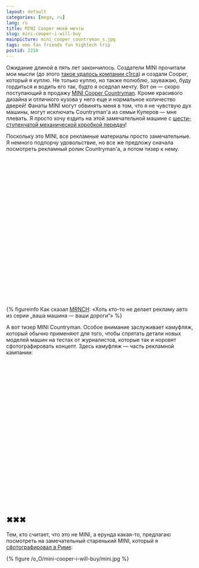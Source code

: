 ```yaml
---
layout: default
categories: [mega, ru]
lang: ru
title: MINI Cooper моей мечты
slug: mini-cooper-i-will-buy
mainpicture: mini_cooper_countryman_s.jpg
tags: emo fan friends fun hightech trip 
postid: 2218
---
```



Ожидание длиной в пять лет закончилось. Создатели MINI прочитали мои мысли (до этого <a href="/mega/ru/c1rca/">такое удалось компании c1rca</a>) и создали Cooper, который я куплю. Не только куплю, но также полюблю, зауважаю, буду гордиться и водить его так, будто я оседлал мечту. Вот он — скоро поступающий в продажу <a href="http://mini.co.uk/">MINI Cooper Countryman</a>. Кроме красивого дизайна и отличного кузова у него еще и нормальное количество дверей! Фанаты MINI могут обвинять меня в том, что я не чувствую дух машины, могут исключать Countryman'a из семьи Куперов — мне плевать. Я просто хочу ездить на этой замечательной машине с <a href="http://www.telegraph.co.uk/motoring/car-manufacturers/mini/7299739/MINI-Countryman-prices-announced.html">шести-ступенчатой механической коробкой передач</a>!

Поскольку это MINI, все рекламные материалы просто замечательные. Я немного подпорчу удовольствие, но все же предложу сначала посмотреть рекламный ролик Countryman'a, а потом тизер к нему.<!--more-->

<object width="640" height="385"><param name="movie" value="http://www.youtube.com/v/pv_T9Q5FVIw&hl=en_US&fs=1&"></param><param name="allowFullScreen" value="true"></param><param name="allowscriptaccess" value="always"></param><embed src="http://www.youtube.com/v/pv_T9Q5FVIw&hl=en_US&fs=1&" type="application/x-shockwave-flash" allowscriptaccess="always" allowfullscreen="true" width="640" height="385"></embed></object>


{% figureinfo Как сказал <a href="http://twitter.com/MRNCH">MRNCH</a>: «Хоть кто-то не делает рекламу авто из серии „ваша машина — ваши дороги“» %}



А вот тизер MINI Countryman. Особое внимание заслуживает камуфляж, который обычно применяют для того, чтобы спрятать детали новых моделей машин на тестах от журналистов, которые так и норовят сфотографировать концепт. Здесь камуфляж — часть рекламной кампании:

<object width="640" height="385"><param name="movie" value="http://www.youtube.com/v/nA0hptquUWk&hl=en_US&fs=1&"></param><param name="allowFullScreen" value="true"></param><param name="allowscriptaccess" value="always"></param><embed src="http://www.youtube.com/v/nA0hptquUWk&hl=en_US&fs=1&" type="application/x-shockwave-flash" allowscriptaccess="always" allowfullscreen="true" width="640" height="385"></embed></object>



## ✖✖✖

Тем, кто считает, что это не MINI, а ерунда какая-то, предлагаю посмотреть на замечательный старенький MINI, который я <a href="http://www.flickr.com/photos/genn-org/sets/72157616518931530/">сфотографировал в Риме</a>:



{% figure /o_O/mini-cooper-i-will-buy/mini.jpg %}

